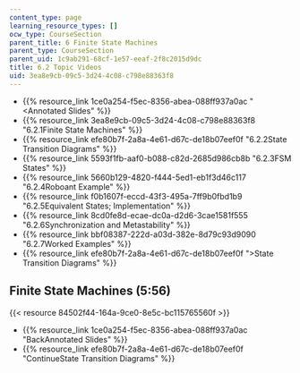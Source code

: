 ```yaml
---
content_type: page
learning_resource_types: []
ocw_type: CourseSection
parent_title: 6 Finite State Machines
parent_type: CourseSection
parent_uid: 1c9ab291-68cf-1e57-eeaf-2f8c2015d9dc
title: 6.2 Topic Videos
uid: 3ea8e9cb-09c5-3d24-4c08-c798e88363f8
---
```


*   {{% resource_link 1ce0a254-f5ec-8356-abea-088ff937a0ac "\<Annotated Slides" %}}
*   {{% resource_link 3ea8e9cb-09c5-3d24-4c08-c798e88363f8 "6.2.1Finite State Machines" %}}
*   {{% resource_link efe80b7f-2a8a-4e61-d67c-de18b07eef0f "6.2.2State Transition Diagrams" %}}
*   {{% resource_link 5593f1fb-aaf0-b088-c82d-2685d986cb8b "6.2.3FSM States" %}}
*   {{% resource_link 5660b129-4820-f444-5ed1-eb1f3d46c117 "6.2.4Roboant Example" %}}
*   {{% resource_link f0b1607f-eccd-43f3-495a-7ff9b0fbd1b9 "6.2.5Equivalent States; Implementation" %}}
*   {{% resource_link 8cd0fe8d-ecae-dc0a-d2d6-3cae1581f555 "6.2.6Synchronization and Metastability" %}}
*   {{% resource_link bbf08387-222d-a03d-382e-8d79c93d9090 "6.2.7Worked Examples" %}}
*   {{% resource_link efe80b7f-2a8a-4e61-d67c-de18b07eef0f "\>State Transition Diagrams" %}}

Finite State Machines (5:56)
----------------------------

{{< resource 84502f44-164a-9ce0-8e5c-bc115765560f >}}

*   {{% resource_link 1ce0a254-f5ec-8356-abea-088ff937a0ac "BackAnnotated Slides" %}}
*   {{% resource_link efe80b7f-2a8a-4e61-d67c-de18b07eef0f "ContinueState Transition Diagrams" %}}